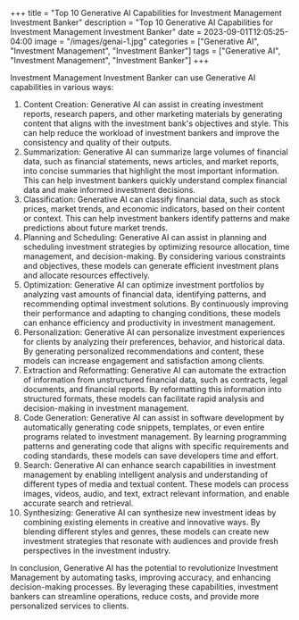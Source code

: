 +++
title = "Top 10 Generative AI Capabilities for Investment Management Investment Banker"
description = "Top 10 Generative AI Capabilities for Investment Management Investment Banker"
date = 2023-09-01T12:05:25-04:00
image = "/images/genai-1.jpg"
categories = ["Generative AI", "Investment Management", "Investment Banker"]
tags = ["Generative AI", "Investment Management", "Investment Banker"]
+++

Investment Management Investment Banker can use Generative AI capabilities in various ways:

1. Content Creation: Generative AI can assist in creating investment reports, research papers, and other marketing materials by generating content that aligns with the investment bank's objectives and style. This can help reduce the workload of investment bankers and improve the consistency and quality of their outputs.
2. Summarization: Generative AI can summarize large volumes of financial data, such as financial statements, news articles, and market reports, into concise summaries that highlight the most important information. This can help investment bankers quickly understand complex financial data and make informed investment decisions.
3. Classification: Generative AI can classify financial data, such as stock prices, market trends, and economic indicators, based on their content or context. This can help investment bankers identify patterns and make predictions about future market trends.
4. Planning and Scheduling: Generative AI can assist in planning and scheduling investment strategies by optimizing resource allocation, time management, and decision-making. By considering various constraints and objectives, these models can generate efficient investment plans and allocate resources effectively.
5. Optimization: Generative AI can optimize investment portfolios by analyzing vast amounts of financial data, identifying patterns, and recommending optimal investment solutions. By continuously improving their performance and adapting to changing conditions, these models can enhance efficiency and productivity in investment management.
6. Personalization: Generative AI can personalize investment experiences for clients by analyzing their preferences, behavior, and historical data. By generating personalized recommendations and content, these models can increase engagement and satisfaction among clients.
7. Extraction and Reformatting: Generative AI can automate the extraction of information from unstructured financial data, such as contracts, legal documents, and financial reports. By reformatting this information into structured formats, these models can facilitate rapid analysis and decision-making in investment management.
8. Code Generation: Generative AI can assist in software development by automatically generating code snippets, templates, or even entire programs related to investment management. By learning programming patterns and generating code that aligns with specific requirements and coding standards, these models can save developers time and effort.
9. Search: Generative AI can enhance search capabilities in investment management by enabling intelligent analysis and understanding of different types of media and textual content. These models can process images, videos, audio, and text, extract relevant information, and enable accurate search and retrieval.
10. Synthesizing: Generative AI can synthesize new investment ideas by combining existing elements in creative and innovative ways. By blending different styles and genres, these models can create new investment strategies that resonate with audiences and provide fresh perspectives in the investment industry.

In conclusion, Generative AI has the potential to revolutionize Investment Management by automating tasks, improving accuracy, and enhancing decision-making processes. By leveraging these capabilities, investment bankers can streamline operations, reduce costs, and provide more personalized services to clients.